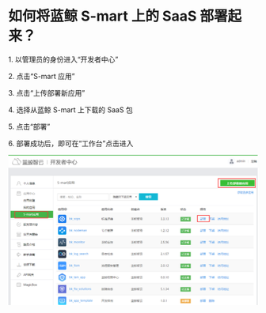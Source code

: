 # 如何将蓝鲸 S-mart 上的 SaaS 部署起来？

1\. 以管理员的身份进入“开发者中心”

2\. 点击“S-mart 应用”

3\. 点击“上传部署新应用”

4\. 选择从蓝鲸 S-mart 上下载的 SaaS 包

5\. 点击“部署”

6\. 部署成功后，即可在“工作台”点击进入

![-w2020](../assets/image062.png)

